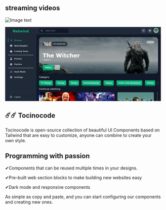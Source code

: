 streaming videos
---

![Image text](https://camo.githubusercontent.com/e0305193c369c90b729cfb53baf740d524fe6927dee67a6b9b71352b88777186/68747470733a2f2f696d672e736869656c64732e696f2f6769746875622f6c6963656e73652f6d6572616b6975692f636f75727365732d64617368626f6172642d74656d706c617465)





![Image text](/asset/img/previewweb.png)

☄️☄️ Tocinocode
---
 
Tocinocode is open-source collection of beautiful UI Components based on Tailwind that are easy to customize,
anyone can combine to create your own style.


## Programming with passion

&#10004;Components that can be reused multiple times in your designs.

&#10004;Pre-built web section blocks to make building new websites easy

&#10004;Dark mode and responsive components

As simple as copy and paste, and you can start configuring our components and creating new ones.



